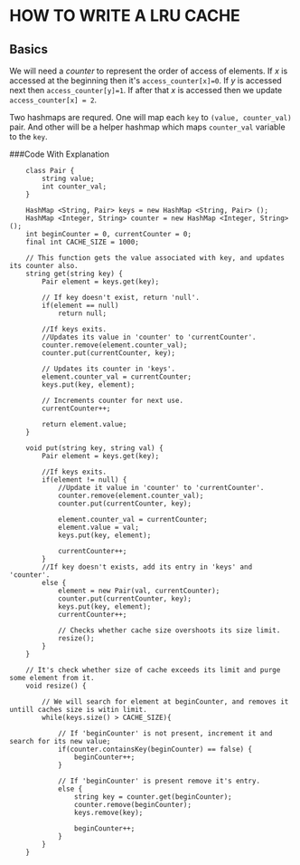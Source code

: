 HOW TO WRITE A LRU CACHE
===

Basics
---

We will need a _counter_ to represent the order of access of elements. If _x_ is accessed at the beginning then it's `access_counter[x]=0`. If _y_ is accessed next then `access_counter[y]=1`. If after that _x_ is accessed then we update `access_counter[x] = 2`.  

Two hashmaps are requred. One will map each `key` to `(value, counter_val)` pair. And other will be a helper hashmap which maps `counter_val` variable to the `key`.

###Code With Explanation

```
    class Pair {
        string value;
        int counter_val;
    }

    HashMap <String, Pair> keys = new HashMap <String, Pair> ();
    HashMap <Integer, String> counter = new HashMap <Integer, String> ();
    int beginCounter = 0, currentCounter = 0;
    final int CACHE_SIZE = 1000;

    // This function gets the value associated with key, and updates its counter also.
    string get(string key) {
        Pair element = keys.get(key);

        // If key doesn't exist, return 'null'.
        if(element == null)
            return null;
        
        //If keys exits.
        //Updates its value in 'counter' to 'currentCounter'.
        counter.remove(element.counter_val);
        counter.put(currentCounter, key);

        // Updates its counter in 'keys'.
        element.counter_val = currentCounter;
        keys.put(key, element);

        // Increments counter for next use.
        currentCounter++;

        return element.value;
    }

    void put(string key, string val) {
        Pair element = keys.get(key);

        //If keys exits.
        if(element != null) {
            //Update it value in 'counter' to 'currentCounter'.
            counter.remove(element.counter_val);
            counter.put(currentCounter, key);

            element.counter_val = currentCounter;
            element.value = val;
            keys.put(key, element);

            currentCounter++;
        } 
        //If key doesn't exists, add its entry in 'keys' and 'counter'.
        else { 
            element = new Pair(val, currentCounter);
            counter.put(currentCounter, key);
            keys.put(key, element);
            currentCounter++;

            // Checks whether cache size overshoots its size limit.
            resize();
        }
    }

    // It's check whether size of cache exceeds its limit and purge some element from it.
    void resize() {

        // We will search for element at beginCounter, and removes it untill caches size is witin limit.
        while(keys.size() > CACHE_SIZE){

            // If 'beginCounter' is not present, increment it and search for its new value;
            if(counter.containsKey(beginCounter) == false) {
                beginCounter++;
            } 

            // If 'beginCounter' is present remove it's entry.
            else {
                string key = counter.get(beginCounter);
                counter.remove(beginCounter);
                keys.remove(key);
                
                beginCounter++;
            }
        }
    }
```
